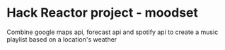 # Hack Reactor project - moodset
Combine google maps api, forecast api and spotify api to create a music playlist based on a location's weather
